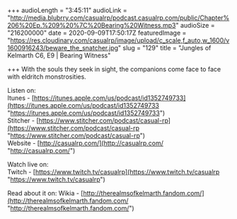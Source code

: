 +++
audioLength = "3:45:11"
audioLink = "http://media.blubrry.com/casualrp/podcast.casualrp.com/public/Chapter%206%20Ep.%209%20%7C%20Bearing%20Witness.mp3"
audioSize = "216200000"
date = 2020-09-09T17:50:17Z
featuredImage = "https://res.cloudinary.com/casualrp/image/upload/c_scale,f_auto,w_1600/v1600916243/beware_the_snatcher.jpg"
slug = "129"
title = "Jungles of Kelmarth C6, E9 | Bearing Witness"

+++
With the souls they seek in sight, the companions come face to face with eldritch monstrosities. 

Listen on:  
Itunes - [https://itunes.apple.com/us/podcast/id1352749733](https://itunes.apple.com/us/podcast/id1352749733 "https://itunes.apple.com/us/podcast/id1352749733")  
Stitcher - [https://www.stitcher.com/podcast/casual-rp](https://www.stitcher.com/podcast/casual-rp "https://www.stitcher.com/podcast/casual-rp")  
Website - [http://casualrp.com/](http://casualrp.com/ "http://casualrp.com/")

Watch live on:  
Twitch - [https://www.twitch.tv/casualrp](https://www.twitch.tv/casualrp "https://www.twitch.tv/casualrp")

Read about it on: Wikia - [http://therealmsofkelmarth.fandom.com/](http://therealmsofkelmarth.fandom.com/ "http://therealmsofkelmarth.fandom.com/")
